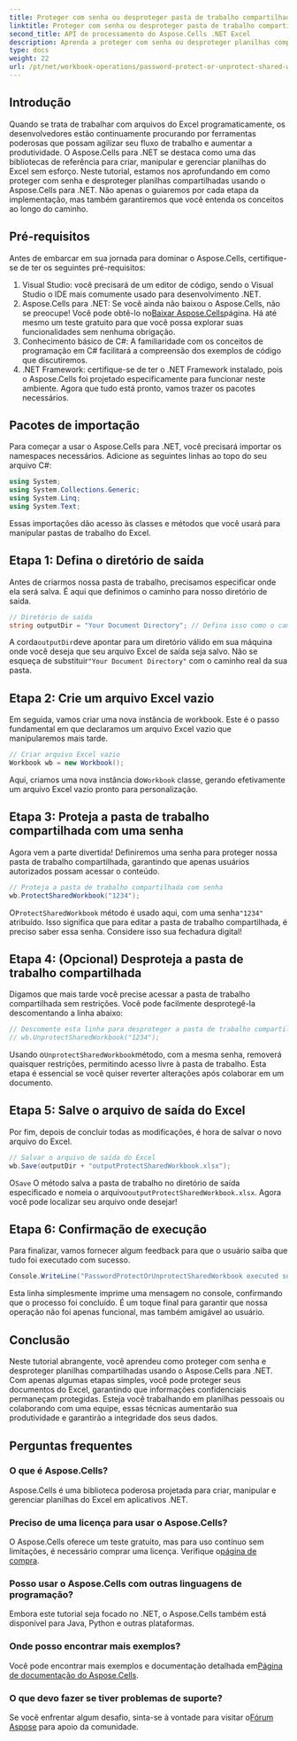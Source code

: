 ```yaml
---
title: Proteger com senha ou desproteger pasta de trabalho compartilhada
linktitle: Proteger com senha ou desproteger pasta de trabalho compartilhada
second_title: API de processamento do Aspose.Cells .NET Excel
description: Aprenda a proteger com senha ou desproteger planilhas compartilhadas do Excel usando o Aspose.Cells for .NET com este guia passo a passo. Melhore a segurança do seu documento.
type: docs
weight: 22
url: /pt/net/workbook-operations/password-protect-or-unprotect-shared-workbook/
---
```

## Introdução
Quando se trata de trabalhar com arquivos do Excel programaticamente, os desenvolvedores estão continuamente procurando por ferramentas poderosas que possam agilizar seu fluxo de trabalho e aumentar a produtividade. O Aspose.Cells para .NET se destaca como uma das bibliotecas de referência para criar, manipular e gerenciar planilhas do Excel sem esforço. Neste tutorial, estamos nos aprofundando em como proteger com senha e desproteger planilhas compartilhadas usando o Aspose.Cells para .NET. Não apenas o guiaremos por cada etapa da implementação, mas também garantiremos que você entenda os conceitos ao longo do caminho.
## Pré-requisitos
Antes de embarcar em sua jornada para dominar o Aspose.Cells, certifique-se de ter os seguintes pré-requisitos:
1. Visual Studio: você precisará de um editor de código, sendo o Visual Studio o IDE mais comumente usado para desenvolvimento .NET.
2.  Aspose.Cells para .NET: Se você ainda não baixou o Aspose.Cells, não se preocupe! Você pode obtê-lo no[Baixar Aspose.Cells](https://releases.aspose.com/cells/net/)página. Há até mesmo um teste gratuito para que você possa explorar suas funcionalidades sem nenhuma obrigação.
3. Conhecimento básico de C#: A familiaridade com os conceitos de programação em C# facilitará a compreensão dos exemplos de código que discutiremos.
4. .NET Framework: certifique-se de ter o .NET Framework instalado, pois o Aspose.Cells foi projetado especificamente para funcionar neste ambiente.
Agora que tudo está pronto, vamos trazer os pacotes necessários.
## Pacotes de importação
Para começar a usar o Aspose.Cells para .NET, você precisará importar os namespaces necessários. Adicione as seguintes linhas ao topo do seu arquivo C#:
```csharp
using System;
using System.Collections.Generic;
using System.Linq;
using System.Text;
```
Essas importações dão acesso às classes e métodos que você usará para manipular pastas de trabalho do Excel.
## Etapa 1: Defina o diretório de saída
Antes de criarmos nossa pasta de trabalho, precisamos especificar onde ela será salva. É aqui que definimos o caminho para nosso diretório de saída.
```csharp
// Diretório de saída
string outputDir = "Your Document Directory"; // Defina isso como o caminho de saída desejado
```
 A corda`outputDir`deve apontar para um diretório válido em sua máquina onde você deseja que seu arquivo Excel de saída seja salvo. Não se esqueça de substituir`"Your Document Directory"` com o caminho real da sua pasta.
## Etapa 2: Crie um arquivo Excel vazio
Em seguida, vamos criar uma nova instância de workbook. Este é o passo fundamental em que declaramos um arquivo Excel vazio que manipularemos mais tarde. 
```csharp
// Criar arquivo Excel vazio
Workbook wb = new Workbook();
```
 Aqui, criamos uma nova instância do`Workbook` classe, gerando efetivamente um arquivo Excel vazio pronto para personalização.
## Etapa 3: Proteja a pasta de trabalho compartilhada com uma senha
Agora vem a parte divertida! Definiremos uma senha para proteger nossa pasta de trabalho compartilhada, garantindo que apenas usuários autorizados possam acessar o conteúdo.
```csharp
// Proteja a pasta de trabalho compartilhada com senha
wb.ProtectSharedWorkbook("1234");
```
 O`ProtectSharedWorkbook` método é usado aqui, com uma senha`"1234"` atribuído. Isso significa que para editar a pasta de trabalho compartilhada, é preciso saber essa senha. Considere isso sua fechadura digital!
## Etapa 4: (Opcional) Desproteja a pasta de trabalho compartilhada
Digamos que mais tarde você precise acessar a pasta de trabalho compartilhada sem restrições. Você pode facilmente desprotegê-la descomentando a linha abaixo:
```csharp
// Descomente esta linha para desproteger a pasta de trabalho compartilhada
// wb.UnprotectSharedWorkbook("1234");
```
 Usando o`UnprotectSharedWorkbook`método, com a mesma senha, removerá quaisquer restrições, permitindo acesso livre à pasta de trabalho. Esta etapa é essencial se você quiser reverter alterações após colaborar em um documento.
## Etapa 5: Salve o arquivo de saída do Excel
Por fim, depois de concluir todas as modificações, é hora de salvar o novo arquivo do Excel.
```csharp
// Salvar o arquivo de saída do Excel
wb.Save(outputDir + "outputProtectSharedWorkbook.xlsx");
```
 O`Save` O método salva a pasta de trabalho no diretório de saída especificado e nomeia o arquivo`outputProtectSharedWorkbook.xlsx`. Agora você pode localizar seu arquivo onde desejar!
## Etapa 6: Confirmação de execução
Para finalizar, vamos fornecer algum feedback para que o usuário saiba que tudo foi executado com sucesso.
```csharp
Console.WriteLine("PasswordProtectOrUnprotectSharedWorkbook executed successfully.\r\n");
```
Esta linha simplesmente imprime uma mensagem no console, confirmando que o processo foi concluído. É um toque final para garantir que nossa operação não foi apenas funcional, mas também amigável ao usuário.
## Conclusão
Neste tutorial abrangente, você aprendeu como proteger com senha e desproteger planilhas compartilhadas usando o Aspose.Cells para .NET. Com apenas algumas etapas simples, você pode proteger seus documentos do Excel, garantindo que informações confidenciais permaneçam protegidas. Esteja você trabalhando em planilhas pessoais ou colaborando com uma equipe, essas técnicas aumentarão sua produtividade e garantirão a integridade dos seus dados.
## Perguntas frequentes
### O que é Aspose.Cells?
Aspose.Cells é uma biblioteca poderosa projetada para criar, manipular e gerenciar planilhas do Excel em aplicativos .NET.
### Preciso de uma licença para usar o Aspose.Cells?
 O Aspose.Cells oferece um teste gratuito, mas para uso contínuo sem limitações, é necessário comprar uma licença. Verifique o[página de compra](https://purchase.aspose.com/buy).
### Posso usar o Aspose.Cells com outras linguagens de programação?
Embora este tutorial seja focado no .NET, o Aspose.Cells também está disponível para Java, Python e outras plataformas.
### Onde posso encontrar mais exemplos?
 Você pode encontrar mais exemplos e documentação detalhada em[Página de documentação do Aspose.Cells](https://reference.aspose.com/cells/net/).
### O que devo fazer se tiver problemas de suporte?
 Se você enfrentar algum desafio, sinta-se à vontade para visitar o[Fórum Aspose](https://forum.aspose.com/c/cells/9) para apoio da comunidade.